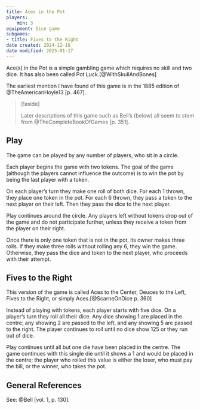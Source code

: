 ```yaml
---
title: Aces in the Pot
players:
    min: 3
equipment: Dice game
subgames:
- title: Fives to the Right
date created: 2024-12-18
date modified: 2025-01-17
---
```


<span class="aka">Ace(s) in the Pot</span> is a simple gambling game which requires no skill and two dice. It has also been called <span class="aka">Pot Luck</span>.[@WithSkullAndBones]

The earliest mention I have found of this game is in the 1885 edition of
@TheAmericanHoyle13 [p. 467].

> [!aside]
>
>  Later descriptions of this game such as Bell’s (below) all seem to stem from @TheCompleteBookOfGames [p. 351].

## Play

The game can be played by any number of players, who sit in a circle.

Each player begins the game with two tokens. The goal of the game (although the players cannot influence the outcome) is to win the pot by being the last player with a token.

On each player’s turn they make one roll of both dice. For each <Dice>1</Dice> thrown, they place one token in the pot. For each <Dice>6</Dice> thrown, they pass a token to the next player on their left. Then they pass the dice to the next player.

Play continues around the circle. Any players left without tokens drop out of the game and do not participate further, unless they receive a token from the player on their right.

Once there is only one token that is not in the pot, its owner makes three rolls. If they make three rolls without rolling any <Dice>6</Dice>, they win the game. Otherwise, they pass the dice and token to the next player, who proceeds with their attempt.

## Fives to the Right

This version of the game is called <span class="aka">Aces to the Center</span>, <span class="aka">Deuces to the Left</span>, <span class="aka">Fives to the Right</span>, or simply <span class="aka">Aces</span>.[@ScarneOnDice p. 360]

Instead of playing with tokens, each player starts with five dice. On a player’s turn they roll all their dice. Any dice showing <Dice>1</Dice> are placed in the centre; any showing <Dice>2</Dice> are passed to the left, and any showing <Dice>5</Dice> are passed to the right. The player continues to roll until no dice show <Dice>125</Dice> or they run out of dice.

Play continues until all but one die have been placed in the centre. The game continues with this single die until it shows a <Dice>1</Dice> and would be placed in the centre; the player who rolled this value is either the loser, who must pay the bill, or the winner, who takes the pot.

## General References

See: @Bell [vol. 1, p. 130].
